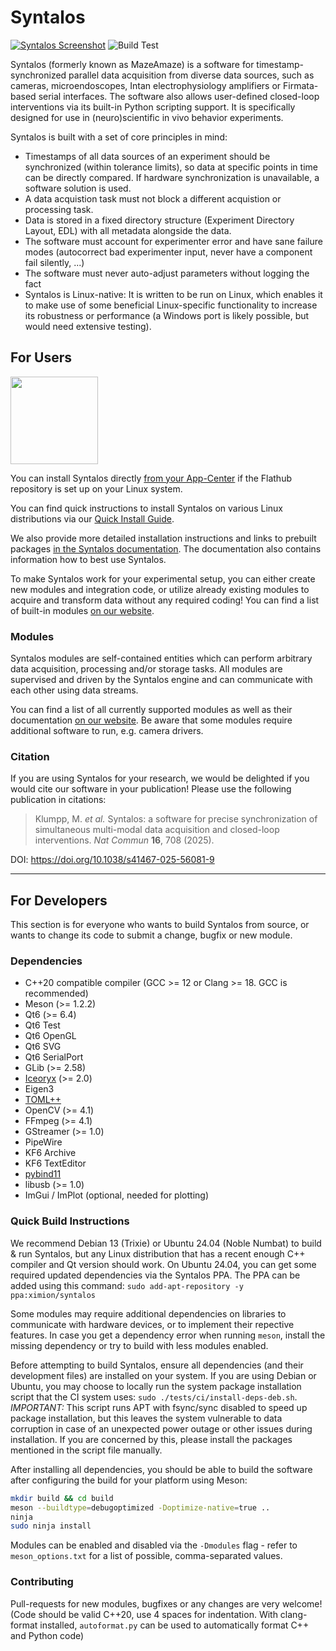 Syntalos
========

[![Syntalos Screenshot](contrib/screenshots/v0.8.4-ui-overview.png "Syntalos")](https://github.com/syntalos/syntalos/tree/master/contrib/screenshots)
![Build Test](https://github.com/syntalos/syntalos/actions/workflows/build-test.yml/badge.svg)

Syntalos (formerly known as MazeAmaze) is a software for timestamp-synchronized parallel data acquisition from diverse data sources,
such as cameras, microendoscopes, Intan electrophysiology amplifiers or Firmata-based serial interfaces.
The software also allows user-defined closed-loop interventions via its built-in Python scripting support.
It is specifically designed for use in (neuro)scientific in vivo behavior experiments.

Syntalos is built with a set of core principles in mind:
 * Timestamps of all data sources of an experiment should be synchronized (within tolerance limits), so data at
   specific points in time can be directly compared. If hardware synchronization is unavailable, a software solution is used.
 * A data acquistion task must not block a different acquistion or processing task.
 * Data is stored in a fixed directory structure (Experiment Directory Layout, EDL) with all metadata alongside the data.
 * The software must account for experimenter error and have sane failure modes (autocorrect bad experimenter input, never have a component fail silently, ...)
 * The software must never auto-adjust parameters without logging the fact
 * Syntalos is Linux-native: It is written to be run on Linux, which enables it to make use of some beneficial Linux-specific functionality
   to increase its robustness or performance (a Windows port is likely possible, but would need extensive testing).

## For Users

<a href="https://flathub.org/apps/org.syntalos.syntalos">
<img src="https://flathub.org/assets/badges/flathub-badge-en.png" width="140"/>
</a>

You can install Syntalos directly [from your App-Center](https://flathub.org/apps/org.syntalos.syntalos)
if the Flathub repository is set up on your Linux system.

You can find quick instructions to install Syntalos on various Linux distributions
via our [Quick Install Guide](https://syntalos.org/get/).

We also provide more detailed installation instructions and links to prebuilt packages
[in the Syntalos documentation](https://syntalos.org/docs/setup/install/).
The documentation also contains information how to best use Syntalos.

To make Syntalos work for your experimental setup, you can either create new modules and integration code, or
utilize already existing modules to acquire and transform data without any required coding!
You can find a list of built-in modules [on our website](https://syntalos.org/docs/modules/).

### Modules

Syntalos modules are self-contained entities which can perform arbitrary data acquisition, processing and/or storage tasks.
All modules are supervised and driven by the Syntalos engine and can communicate with each other using data streams.

You can find a list of all currently supported modules as well as their documentation [on our website](https://syntalos.org/docs/modules/).
Be aware that some modules require additional software to run, e.g. camera drivers.

### Citation

If you are using Syntalos for your research, we would be delighted if you would cite our software in your publication!
Please use the following publication in citations:

> Klumpp, M. *et al.* Syntalos: a software for precise synchronization of simultaneous multi-modal data acquisition and closed-loop interventions.
> *Nat Commun* **16**, 708 (2025).

DOI: https://doi.org/10.1038/s41467-025-56081-9

----

## For Developers

This section is for everyone who wants to build Syntalos from source, or wants to change its code
to submit a change, bugfix or new module.

### Dependencies

 * C++20 compatible compiler
   (GCC >= 12 or Clang >= 18. GCC is recommended)
 * Meson (>= 1.2.2)
 * Qt6 (>= 6.4)
 * Qt6 Test
 * Qt6 OpenGL
 * Qt6 SVG
 * Qt6 SerialPort
 * GLib (>= 2.58)
 * [Iceoryx](https://github.com/eclipse-iceoryx/iceoryx) (>= 2.0)
 * Eigen3
 * [TOML++](https://github.com/marzer/tomlplusplus/)
 * OpenCV (>= 4.1)
 * FFmpeg (>= 4.1)
 * GStreamer (>= 1.0)
 * PipeWire
 * KF6 Archive
 * KF6 TextEditor
 * [pybind11](https://github.com/pybind/pybind11)
 * libusb (>= 1.0)
 * ImGui / ImPlot (optional, needed for plotting)

### Quick Build Instructions

We recommend Debian 13 (Trixie) or Ubuntu 24.04 (Noble Numbat) to build & run Syntalos,
but any Linux distribution that has a recent enough C++ compiler and Qt version
should work.
On Ubuntu 24.04, you can get some required updated dependencies via the Syntalos PPA.
The PPA can be added using this command: `sudo add-apt-repository -y ppa:ximion/syntalos`

Some modules may require additional dependencies on libraries to communicate with hardware devices, or to implement
their repective features.
In case you get a dependency error when running `meson`, install the missing dependency or try to build with less modules enabled.

Before attempting to build Syntalos, ensure all dependencies (and their development files) are installed on your system.
If you are using Debian or Ubuntu, you may choose to locally run the system package installation script that the CI system uses:
`sudo ./tests/ci/install-deps-deb.sh`. *IMPORTANT:* This script runs APT with fsync/sync disabled to speed up package installation,
but this leaves the system vulnerable to data corruption in case of an unexpected power outage or other issues during installation.
If you are concerned by this, please install the packages mentioned in the script file manually.

After installing all dependencies, you should be able to build the software after configuring the build for your platform using Meson:
```sh
mkdir build && cd build
meson --buildtype=debugoptimized -Doptimize-native=true ..
ninja
sudo ninja install
```

Modules can be enabled and disabled via the `-Dmodules` flag - refer to `meson_options.txt` for a list of possible,
comma-separated values.

### Contributing

Pull-requests for new modules, bugfixes or any changes are very welcome!
(Code should be valid C++20, use 4 spaces for indentation. With clang-format installed, `autoformat.py` can be used
to automatically format C++ and Python code)
